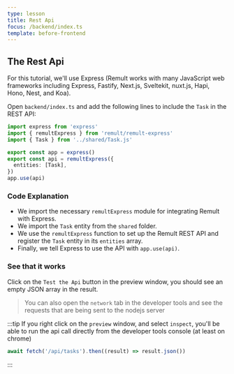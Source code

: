 ```yaml
---
type: lesson
title: Rest Api
focus: /backend/index.ts
template: before-frontend
---
```


## The Rest Api

For this tutorial, we'll use Express (Remult works with many JavaScript web frameworks including Express, Fastify, Next.js, Sveltekit, nuxt.js, Hapi, Hono, Nest, and Koa).

Open `backend/index.ts` and add the following lines to include the `Task` in the REST API:

```ts title="backend/index.ts" add={2,3,6-9}
import express from 'express'
import { remultExpress } from 'remult/remult-express'
import { Task } from '../shared/Task.js'

export const app = express()
export const api = remultExpress({
  entities: [Task],
})
app.use(api)
```

### Code Explanation

- We import the necessary `remultExpress` module for integrating Remult with Express.
- We import the `Task` entity from the `shared` folder.
- We use the `remultExpress` function to set up the Remult REST API and register the `Task` entity in its `entities` array.
- Finally, we tell Express to use the API with `app.use(api)`.

### See that it works

Click on the `Test the Api` button in the preview window, you should see an empty JSON array in the result.

> You can also open the `network` tab in the developer tools and see the requests that are being sent to the nodejs server

:::tip
If you right click on the `preview` window, and select `inspect`, you'll be able to run the api call directly from the developer tools console (at least on chrome)

```js
await fetch('/api/tasks').then((result) => result.json())
```

:::
